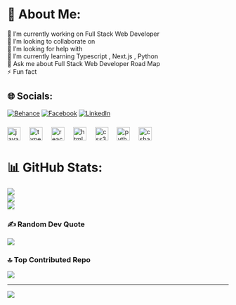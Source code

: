 # 💫 About Me:
🔭 I’m currently working on Full Stack Web Developer<br>👯 I’m looking to collaborate on<br>🤝 I’m looking for help with<br>🌱 I’m currently learning Typescript , Next.js , Python<br>💬 Ask me about Full Stack Web Developer Road Map<br>⚡ Fun fact


## 🌐 Socials:
[![Behance](https://img.shields.io/badge/Behance-1769ff?logo=behance&logoColor=white)](https://behance.net/https://www.behance.net/muhammadshariq34) [![Facebook](https://img.shields.io/badge/Facebook-%231877F2.svg?logo=Facebook&logoColor=white)](https://facebook.com/https://www.facebook.com/shariq.shari.524/) [![LinkedIn](https://img.shields.io/badge/LinkedIn-%230077B5.svg?logo=linkedin&logoColor=white)](https://linkedin.com/in/https://www.linkedin.com/in/muhammad-shariq-07a57328b/) 



###

<div align="left">
  <img src="https://cdn.jsdelivr.net/gh/devicons/devicon/icons/javascript/javascript-original.svg" height="30" alt="javascript logo"  />
  <img width="12" />
  <img src="https://cdn.jsdelivr.net/gh/devicons/devicon/icons/typescript/typescript-original.svg" height="30" alt="typescript logo"  />
  <img width="12" />
  <img src="https://cdn.jsdelivr.net/gh/devicons/devicon/icons/react/react-original.svg" height="30" alt="react logo"  />
  <img width="12" />
  <img src="https://cdn.jsdelivr.net/gh/devicons/devicon/icons/html5/html5-original.svg" height="30" alt="html5 logo"  />
  <img width="12" />
  <img src="https://cdn.jsdelivr.net/gh/devicons/devicon/icons/css3/css3-original.svg" height="30" alt="css3 logo"  />
  <img width="12" />
  <img src="https://cdn.jsdelivr.net/gh/devicons/devicon/icons/python/python-original.svg" height="30" alt="python logo"  />
  <img width="12" />
  <img src="https://cdn.jsdelivr.net/gh/devicons/devicon/icons/csharp/csharp-original.svg" height="30" alt="csharp logo"  />
</div>

# 📊 GitHub Stats:
![](https://github-readme-stats.vercel.app/api?username=shariq368&theme=dark&hide_border=false&include_all_commits=false&count_private=false)<br/>
![](https://github-readme-streak-stats.herokuapp.com/?user=shariq368&theme=dark&hide_border=false)<br/>
![](https://github-readme-stats.vercel.app/api/top-langs/?username=shariq368&theme=dark&hide_border=false&include_all_commits=false&count_private=false&layout=compact)

### ✍️ Random Dev Quote
![](https://quotes-github-readme.vercel.app/api?type=horizontal&theme=radical)

### 🔝 Top Contributed Repo
![](https://github-contributor-stats.vercel.app/api?username=shariq368&limit=5&theme=dark&combine_all_yearly_contributions=true)

---
[![](https://visitcount.itsvg.in/api?id=shariq368&icon=0&color=0)](https://visitcount.itsvg.in)

<!-- Proudly created with GPRM ( https://gprm.itsvg.in ) -->
